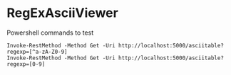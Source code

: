 # RegExAsciiViewer
Powershell commands to test
```
Invoke-RestMethod -Method Get -Uri http://localhost:5000/asciitable?regexp=[^a-zA-Z0-9]
Invoke-RestMethod -Method Get -Uri http://localhost:5000/asciitable?regexp=[0-9]
```